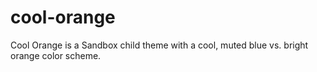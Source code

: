 # cool-orange
Cool Orange is a Sandbox child theme with a cool, muted blue vs. bright orange color scheme.
